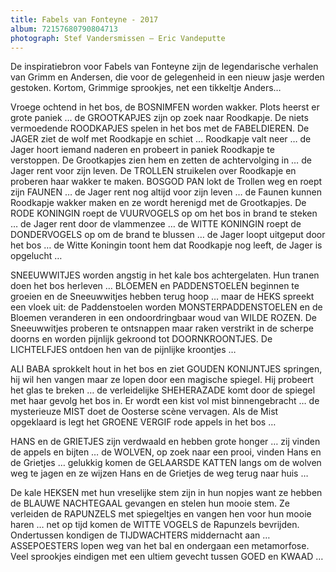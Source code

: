 ```yaml
---
title: Fabels van Fonteyne - 2017
album: 72157680790804713
photograph: Stef Vandersmissen – Eric Vandeputte
---
```

De inspiratiebron voor Fabels van Fonteyne zijn de legendarische verhalen van Grimm en Andersen, die voor de gelegenheid in een nieuw jasje werden gestoken. Kortom, Grimmige sprookjes, net een tikkeltje Anders…

Vroege ochtend in het bos, de BOSNIMFEN worden wakker. Plots heerst er grote paniek … de GROOTKAPJES zijn op zoek naar Roodkapje. De niets vermoedende ROODKAPJES spelen in het bos met de FABELDIEREN. De JAGER ziet de wolf met Roodkapje en schiet … Roodkapje valt neer … de Jager hoort iemand naderen en probeert in paniek Roodkapje te verstoppen. De Grootkapjes zien hem en zetten de achtervolging in … de Jager rent voor zijn leven. De TROLLEN struikelen over Roodkapje en proberen haar wakker te maken. BOSGOD PAN lokt de Trollen weg en roept zijn FAUNEN … de Jager rent nog altijd voor zijn leven … de Faunen kunnen Roodkapje wakker maken en ze wordt herenigd met de Grootkapjes. De RODE KONINGIN roept de VUURVOGELS op om het bos in brand te steken … de Jager rent door de vlammenzee … de WITTE KONINGIN roept de DONDERVOGELS op om de brand te blussen … de Jager loopt uitgeput door het bos … de Witte Koningin toont hem dat Roodkapje nog leeft, de Jager is opgelucht …

SNEEUWWITJES worden angstig in het kale bos achtergelaten. Hun tranen doen het bos herleven … BLOEMEN en PADDENSTOELEN beginnen te groeien en de Sneeuwwitjes hebben terug hoop … maar de HEKS spreekt een vloek uit: de Paddenstoelen worden MONSTERPADDENSTOELEN en de Bloemen veranderen in een ondoordringbaar woud van WILDE ROZEN. De Sneeuwwitjes proberen te ontsnappen maar raken verstrikt in de scherpe doorns en worden pijnlijk gekroond tot DOORNKROONTJES. De LICHTELFJES ontdoen hen van de pijnlijke kroontjes …

ALI BABA sprokkelt hout in het bos en ziet GOUDEN KONIJNTJES springen, hij wil hen vangen maar ze lopen door een magische spiegel. Hij probeert het glas te breken … de verleidelijke SHEHERAZADE komt door de spiegel met haar gevolg het bos in. Er wordt een kist vol mist binnengebracht … de mysterieuze MIST doet de Oosterse scène vervagen. Als de Mist opgeklaard is legt het GROENE VERGIF rode appels in het bos …

HANS en de GRIETJES zijn verdwaald en hebben grote honger … zij vinden de appels en bijten … de WOLVEN, op zoek naar een prooi, vinden Hans en de Grietjes … gelukkig komen de GELAARSDE KATTEN langs om de wolven weg te jagen en ze wijzen Hans en de Grietjes de weg terug naar huis …

De kale HEKSEN met hun vreselijke stem zijn in hun nopjes want ze hebben de BLAUWE NACHTEGAAL gevangen en stelen hun mooie stem. Ze verleiden de RAPUNZELS met spiegeltjes en vangen hen voor hun mooie haren … net op tijd komen de WITTE VOGELS de Rapunzels bevrijden. Ondertussen kondigen de TIJDWACHTERS middernacht aan … ASSEPOESTERS lopen weg van het bal en ondergaan een metamorfose. Veel sprookjes eindigen met een ultiem gevecht tussen GOED en KWAAD …
